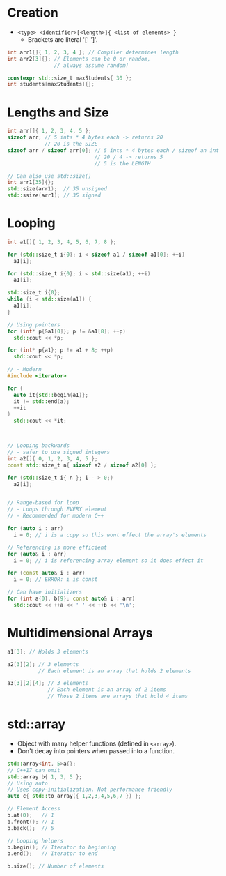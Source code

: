 <!--
  Author:  NE- https://github.com/NE-
  Date:    2022 September 19
  Purpose: C++ Arrays
-->

# Creation
- `<type> <identifier>[<length>]{ <list of elements> }`
  - Brackets are literal '[' ']'.
```cpp
int arr1[]{ 1, 2, 3, 4 }; // Compiler determines length
int arr2[3]{}; // Elements can be 0 or random,
               // always assume random!

constexpr std::size_t maxStudents{ 30 };
int students[maxStudents]{};
```

# Lengths and Size
```cpp
int arr[]{ 1, 2, 3, 4, 5 };
sizeof arr; // 5 ints * 4 bytes each -> returns 20
            // 20 is the SIZE
sizeof arr / sizeof arr[0]; // 5 ints * 4 bytes each / sizeof an int
                            // 20 / 4 -> returns 5
                            // 5 is the LENGTH

// Can also use std::size()
int arr1[35]{};
std::size(arr1);  // 35 unsigned
std::ssize(arr1); // 35 signed
```

# Looping
```cpp
int a1[]{ 1, 2, 3, 4, 5, 6, 7, 8 };

for (std::size_t i{0}; i < sizeof a1 / sizeof a1[0]; ++i)
  a1[i];

for (std::size_t i{0}; i < std::size(a1); ++i)
  a1[i];

std::size_t i{0};
while (i < std::size(a1)) {
  a1[i];
}

// Using pointers
for (int* p{&a1[0]}; p != &a1[8]; ++p)
  std::cout << *p;

for (int* p{a1}; p != a1 + 8; ++p)
  std::cout << *p;

// - Modern
#include <iterator>

for (
  auto it{std::begin(a1)};
  it != std::end(a);
  ++it
)
  std::cout << *it;



// Looping backwards
// - safer to use signed integers
int a2[]{ 0, 1, 2, 3, 4, 5 };
const std::size_t n{ sizeof a2 / sizeof a2[0] };

for (std::size_t i{ n }; i-- > 0;)
  a2[i];


// Range-based for loop
// - Loops through EVERY element
// - Recommended for modern C++

for (auto i : arr)
  i = 0; // i is a copy so this wont effect the array's elements

// Referencing is more efficient
for (auto& i : arr)
  i = 0; // i is referencing array element so it does effect it

for (const auto& i : arr)
  i = 0; // ERROR: i is const

// Can have initializers
for (int a{0}, b{9}; const auto& i : arr)
  std::cout << ++a << ' ' << ++b << '\n';
```

# Multidimensional Arrays
```cpp
a1[3]; // Holds 3 elements

a2[3][2]; // 3 elements
          // Each element is an array that holds 2 elements

a3[3][2][4]; // 3 elements
             // Each element is an array of 2 items
             // Those 2 items are arrays that hold 4 items
```

# std::array
- Object with many helper functions (defined in `<array>`).
- Don't decay into pointers when passed into a function.
```cpp
std::array<int, 5>a{};
// C++17 can omit
std::array b{ 1, 3, 5 };
// Using auto
// Uses copy-initialization. Not performance friendly
auto c{ std::to_array({ 1,2,3,4,5,6,7 }) };

// Element Access
b.at(0);   // 1
b.front(); // 1
b.back();  // 5

// Looping helpers
b.begin(); // Iterator to beginning
b.end();   // Iterator to end

b.size(); // Number of elements
```
